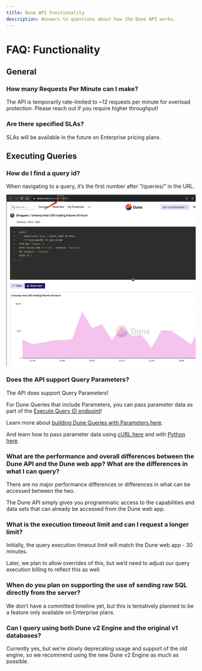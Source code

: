 ```yaml
---
title: Dune API Functionality
description: Answers to questions about how the Dune API works.
---
```

# FAQ: Functionality

## General

### How many Requests Per Minute can I make?

The API is temporarily rate-limited to ~12 requests per minute for overload protection. Please reach out if you require higher throughput!

### Are there specified SLAs?

SLAs will be available in the future on Enterprise pricing plans.

## Executing Queries

### How do I find a query id?

When navigating to a query, it’s the first number after “/queries/” in the URL.

![query-id-example](../images/query-id-example.jpg)

### Does the API support Query Parameters?

The API does support Query Parameters!

For Dune Queries that include Parameters, you can pass parameter data as part of the [Execute Query ID endpoint](../../api/api-reference/execute-query-id.md)!

Learn more about [building Dune Queries with Parameters here](../../features/parameters.md).

And learn how to pass parameter data using [cURL here](../../api/api-reference/execute-query-id.md#curl-with-parameters) and with [Python here](../../api/quick-start/api-py.md#parameterized-queries).

### What are the performance and overall differences between the Dune API and the Dune web app? What are the differences in what I can query?

There are no major performance differences or differences in what can be accessed between the two.

The Dune API simply gives you programmatic access to the capabilities and data sets that can already be accessed from the Dune web app.

### What is the execution timeout limit and can I request a longer limit?

Initially, the query execution timeout limit will match the Dune web app - 30 minutes.

Later, we plan to allow overrides of this, but we’d need to adjust our query execution billing to reflect this as well.

### When do you plan on supporting the use of sending raw SQL directly from the server?

We don’t have a committed timeline yet, but this is tentatively planned to be a feature only available on Enterprise plans.

### Can I query using both Dune v2 Engine and the original v1 databases?

Currently yes, but we’re slowly deprecating usage and support of the old engine, so we recommend using the new Dune v2 Engine as much as possible.

